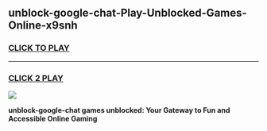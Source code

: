 
## unblock-google-chat-Play-Unblocked-Games-Online-x9snh
<h3>
<a href="https://premium76.site?title=unblock-google-chat&ref=25A">CLICK TO PLAY</a></h3>
<hr>

<h3>
<a href="https://premium76.site?title=unblock-google-chat&ref=25A">CLICK 2 PLAY</a>
  
</h3>

<a href="https://premium76.site?title=unblock-google-chat&ref=25A"><img src="https://clearcache.store/games.png"></a>


**unblock-google-chat games unblocked: Your Gateway to Fun and Accessible Online Gaming**
